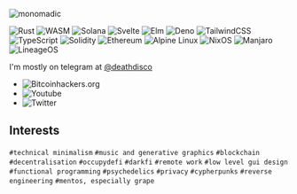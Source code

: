 ![monomadic](https://user-images.githubusercontent.com/129359/148116816-f980efca-1e95-45f2-b6d5-8891d38d2c6f.jpg)

![Rust](https://img.shields.io/badge/rust-%23000000.svg?style=for-the-badge&logo=rust&logoColor=white)
![WASM](https://img.shields.io/badge/WASM-%23000000?style=for-the-badge&logo=webassembly&logoColor=white)
![Solana](https://img.shields.io/badge/Solana-%23000000?logo=scrutinizerci&style=for-the-badge&logoColor=white)
![Svelte](https://img.shields.io/badge/svelte-%23000000.svg?style=for-the-badge&logo=svelte&logoColor=white)
![Elm](https://img.shields.io/badge/Elm-%23000000?style=for-the-badge&logo=elm&logoColor=white)
![Deno](https://img.shields.io/badge/deno-%23000000?logo=deno&style=for-the-badge)
![TailwindCSS](https://img.shields.io/badge/tailwind_css-%23000000.svg?style=for-the-badge&logo=tailwind-css&logoColor=white)
![TypeScript](https://img.shields.io/badge/typescript-%23000000.svg?style=for-the-badge&logo=typescript&logoColor=white)
![Solidity](https://img.shields.io/badge/Solidity-%23000000.svg?style=for-the-badge&logo=solidity&logoColor=white)
![Ethereum](https://img.shields.io/badge/Ethereum-%23000000?style=for-the-badge&logo=Ethereum&logoColor=white)
![Alpine Linux](https://img.shields.io/badge/Alpine_Linux-%23000000.svg?style=for-the-badge&logo=alpine-linux&logoColor=white)
![NixOS](https://img.shields.io/badge/Nix-%23000000.svg?style=for-the-badge&logo=nixos&logoColor=white)
![Manjaro](https://img.shields.io/badge/Manjaro-%23000000?style=for-the-badge&logo=Manjaro&logoColor=white)
![LineageOS](https://img.shields.io/badge/lineage_os-%23000000?style=for-the-badge&logo=lineageos&logoColor=white)

I'm mostly on telegram at [@deathdisco](https://t.me/deathdisco)

- ![Bitcoinhackers.org](https://img.shields.io/mastodon/follow/000141408?domain=https%3A%2F%2Fbitcoinhackers.org&label=bitcoinhackers.org&style=social)
- ![Youtube](https://img.shields.io/youtube/channel/views/UCthp5QLzF9dIvtq-EaBmkig?style=social)
- ![Twitter](https://img.shields.io/twitter/follow/_deathdisco_?label=%40_deathdisco_&style=social)

## Interests
`#technical minimalism` `#music and generative graphics` `#blockchain` `#decentralisation` `#occupydefi` `#darkfi` `#remote work` `#low level gui design` `#functional programming` `#psychedelics` `#privacy` `#cypherpunks` `#reverse engineering` `#mentos, especially grape`
